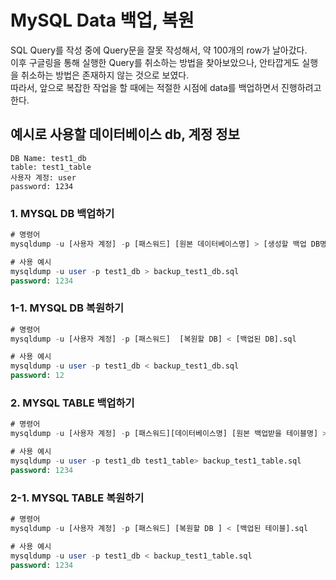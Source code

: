 # MySQL Data 백업, 복원

SQL Query를 작성 중에 Query문을 잘못 작성해서, 약 100개의 row가 날아갔다.   
이후 구글링을 통해 실행한 Query를 취소하는 방법을 찾아보았으나, 안타깝게도 실행을 취소하는 방법은 존재하지 않는 것으로 보였다.   
따라서, 앞으로 복잡한 작업을 할 때에는 적절한 시점에 data를 백업하면서 진행하려고 한다. 

## 예시로 사용할 데이터베이스 db, 계정 정보
```
DB Name: test1_db
table: test1_table
사용자 계정: user
password: 1234
```

### 1. MYSQL DB 백업하기
```SQL
# 명령어
mysqldump -u [사용자 계정] -p [패스워드] [원본 데이터베이스명] > [생성할 백업 DB명].sql

# 사용 예시
mysqldump -u user -p test1_db > backup_test1_db.sql
password: 1234
```

### 1-1. MYSQL DB 복원하기
```SQL
# 명령어
mysqldump -u [사용자 계정] -p [패스워드]  [복원할 DB] < [백업된 DB].sql

# 사용 예시
mysqldump -u user -p test1_db < backup_test1_db.sql
password: 12
```

### 2. MYSQL TABLE 백업하기
```SQL
# 명령어
mysqldump -u [사용자 계정] -p [패스워드][데이터베이스명] [원본 백업받을 테이블명] > [백업받을 테이블명].sql

# 사용 예시
mysqldump -u user -p test1_db test1_table> backup_test1_table.sql
password: 1234
```

### 2-1. MYSQL TABLE 복원하기
```SQL
# 명령어
mysqldump -u [사용자 계정] -p [패스워드] [복원할 DB ] < [백업된 테이블].sql

# 사용 예시
mysqldump -u user -p test1_db < backup_test1_table.sql
password: 1234
```

